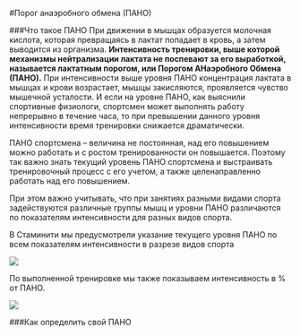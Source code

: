 #Порог анаэробного обмена (ПАНО)

###Что такое ПАНО
При движении в мышцах образуется молочная кислота, которая превращаясь в лактат попадает в кровь, а затем выводится из организма. **Интенсивность тренировки, выше которой механизмы нейтрализации лактата не поспевают за его выработкой, называется лактатным порогом, или Порогом АНаэробного Обмена (ПАНО).** При интенсивности выше уровня ПАНО концентрация лактата в мышцах и крови возрастает, мышцы закисляются, проявляется чувство мышечной усталости. И если на уровне ПАНО, как выяснили спортивные физиологи, спортсмен может выполнять работу непрерывно в течение часа, то при превышении данного уровня интенсивности время тренировки снижается драматически.

ПАНО спортсмена – величина не постоянная, над его повышением можно работать и с ростом тренированности он повышается. Поэтому так важно знать текущий уровень ПАНО спортсмена и выстраивать тренировочный процесс с его учетом, а также целенаправленно работать над его повышением.

При этом важно учитывать, что при занятиях разными видами спорта задействуются различные группы мышц и уровни ПАНО различаются по показателям интенсивности для разных видов спорта. 

В Стаминити мы предусмотрели указание текущего уровня ПАНО по всем показателям интенсивности в разрезе видов спорта

![](http://content.staminity.com/assets/images/settings/Staminity-settings-zones-by-sport.png)

По выполненной тренировке мы также показываем интенсивность в % от ПАНО.

![](http://content.staminity.com/assets/images/settings/Staminity-intensity-by-FTP.png)


###Как определить свой ПАНО